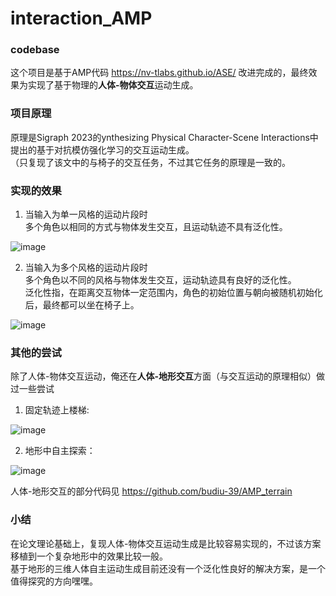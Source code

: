 # interaction_AMP
### codebase
这个项目是基于AMP代码 https://nv-tlabs.github.io/ASE/ 改进完成的，最终效果为实现了基于物理的**人体-物体交互**运动生成。  

### 项目原理
原理是Sigraph 2023的ynthesizing Physical Character-Scene Interactions中提出的基于对抗模仿强化学习的交互运动生成。  
（只复现了该文中的与椅子的交互任务，不过其它任务的原理是一致的。
  
  
### 实现的效果  
1. 当输入为单一风格的运动片段时  
   多个角色以相同的方式与物体发生交互，且运动轨迹不具有泛化性。  

![image](https://github.com/budiu-39/interaction_AMP/blob/main/single_reference.gif)   


2. 当输入为多个风格的运动片段时  
   多个角色以不同的风格与物体发生交互，运动轨迹具有良好的泛化性。  
   泛化性指，在距离交互物体一定范围内，角色的初始位置与朝向被随机初始化后，最终都可以坐在椅子上。  

![image](https://github.com/budiu-39/interaction_AMP/blob/main/multi_reference.gif)

### 其他的尝试
除了人体-物体交互运动，俺还在**人体-地形交互**方面（与交互运动的原理相似）做过一些尝试
  
1. 固定轨迹上楼梯:

![image](https://github.com/budiu-39/interaction_AMP/blob/main/terrain_1.gif)


2. 地形中自主探索：  

![image](https://github.com/budiu-39/interaction_AMP/blob/main/terrain_2.gif)

人体-地形交互的部分代码见 https://github.com/budiu-39/AMP_terrain  

### 小结
在论文理论基础上，复现人体-物体交互运动生成是比较容易实现的，不过该方案移植到一个复杂地形中的效果比较一般。  
基于地形的三维人体自主运动生成目前还没有一个泛化性良好的解决方案，是一个值得探究的方向嘿嘿。


 
